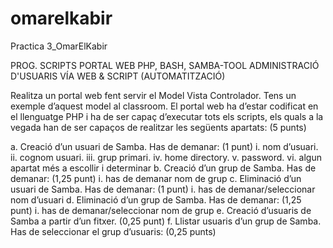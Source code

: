# omarelkabir
Practica 3_OmarElKabir

PROG. SCRIPTS PORTAL WEB PHP, BASH, SAMBA-TOOL
ADMINISTRACIÓ D'USUARIS VÍA WEB & SCRIPT (AUTOMATITZACIÓ)


Realitza un portal web fent servir el Model Vista Controlador. Tens un exemple
d’aquest model al classroom. El portal web ha d’estar codificat en el llenguatge PHP
i ha de ser capaç d’executar tots els scripts, els quals a la vegada han de ser capaços
de realitzar les següents apartats: (5 punts)

a. Creació d’un usuari de Samba. Has de demanar: (1 punt)
i. nom d’usuari.
ii. cognom usuari.
iii. grup primari.
iv. home directory.
v. password.
vi. algun apartat més a escollir i determinar
b. Creació d’un grup de Samba. Has de demanar: (1,25 punt)
i. has de demanar nom de grup
c. Eliminació d’un usuari de Samba. Has de demanar: (1 punt)
i. has de demanar/seleccionar nom d’usuari
d. Eliminació d’un grup de Samba. Has de demanar: (1,25 punt)
i. has de demanar/seleccionar nom de grup
e. Creació d’usuaris de Samba a partir d’un fitxer. (0,25 punt)
f. Llistar usuaris d’un grup de Samba. Has de seleccionar el grup d’usuaris:
(0,25 punts)

